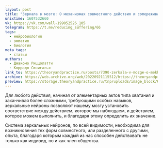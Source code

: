 ```yaml
---
layout: post
title: "Зеркала в мозге: О механизмах совместного действия и сопереживания"
unixtime: 1607532660
vk: https://vk.com/wall-199052526_105
telegram: https://t.me/reducing_suffering/66
tags:
  - нейробиология
  - эмпатия
  - биология
meta_tags:
  - статьи
authors:
  - Джакомо Риццолатти
  - Коррадо Синигалья
link_to: https://theoryandpractice.ru/posts/7390-zerkala-v-mozge-o-mekhanizmakh-sovmestnogo-deystviya-i-soperezhivaniya
archive: https://web.archive.org/web/20220921115512/https://theoryandpractice.ru/posts/7390-zerkala-v-mozge-o-mekhanizmakh-sovmestnogo-deystviya-i-soperezhivaniya
preview: https://storage.theoryandpractice.ru/tnp/uploads/image_block/000/034/818/image/base_4340a2142f.jpg
---
```

Для любого действия, начиная от элементарных актов типа хватания и заканчивая более сложными, требующими особых навыков, зеркальные нейроны позволяют нашему мозгу установить соответствие между действием, которое мы наблюдаем, и действием, которое можем выполнить, и благодаря этому определить их значение.

Система зеркальных нейронов, по всей видимости, необходима для возникновения тех форм совместного, или разделенного с другими, опыта, благодаря которым каждый из нас способен действовать не только как индивид, но и как член общества.